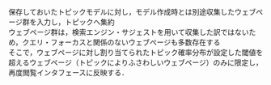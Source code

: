 保存しておいたトピックモデルに対し，モデル作成時とは別途収集したウェブページ群を入力し，トピックへ集約<br>
ウェブページ群は，検索エンジン・サジェストを用いて収集した訳ではないため，クエリ・フォーカスと関係のないウェブページも多数存在する<br>
そこで，ウェブページに対し割り当てられたトピック確率分布が設定した閾値を超えるウェブページ（トピックによりふさわしいウェブページ）のみに限定し，<br>
再度閲覧インタフェースに反映する．
